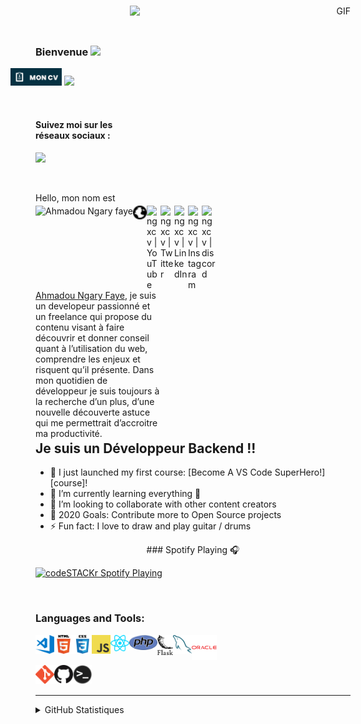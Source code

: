 <h3 align="left">
 Bienvenue <img src="https://media.giphy.com/media/hvRJCLFzcasrR4ia7z/giphy.gif" width="25px">
</h3>
<p align="right" style="margin-bottom:10px">
    <img style="width:70%; margin-top:-100px" align="right"  alt="GIF" src="https://github.com/abhisheknaiidu/abhisheknaiidu/blob/master/code.gif?raw=true" width="375" height="320" />
</p>
<p align="left">
<a href="http://ngxcv.com" ><img align="left" alt="Ahmadou Ngary faye" height="28"  src="https://i.ibb.co/JjJ0w2v/brand.png"/></a>
<a target="_blank" style="margin-left:-40px"  href="mailto:ngaryfaye95@gmail.com"><img src="icons/cvngary.png" height="28" /></a> 
<a target="_blank"  href="mailto:ngaryfaye95@gmail.com"><img src="https://img.shields.io/badge/-Gmail-D14836?style=for-the-badge&logo=Gmail&logoColor=white" /></a>
</p>
<br />
<p align="center">
<h4>Suivez moi sur les réseaux sociaux : </h4>

[<img align="left" alt="ngxcv.com" width="22px" src="https://raw.githubusercontent.com/iconic/open-iconic/master/svg/globe.svg" />][website]
[<img align="left" alt="ngxcv | YouTube" width="22px" src="https://cdn.jsdelivr.net/npm/simple-icons@v3/icons/youtube.svg" />][youtube]
[<img align="left" alt="ngxcv | Twitter" width="22px" src="https://cdn.jsdelivr.net/npm/simple-icons@v3/icons/twitter.svg" />][twitter]
[<img align="left" alt="ngxcv | LinkedIn" width="22px" src="https://cdn.jsdelivr.net/npm/simple-icons@v3/icons/linkedin.svg" />][linkedin]
[<img align="left" alt="ngxcv | Instagram" width="22px" src="https://cdn.jsdelivr.net/npm/simple-icons@v3/icons/instagram.svg" />][instagram]
[<img align="left" alt="ngxcv | discord" width="22px" src="https://cdn.jsdelivr.net/npm/simple-icons@v3/icons/discord.svg" />][discord]

![](https://visitor-badge.glitch.me/badge?page_id=ng-xcv.ng-xcv)

</p>
<br />
<p align="left" style="width:40%; height:320px">
  Hello, mon nom est <a href="https://twitter.com/ng__xcv" >Ahmadou Ngary Faye</a>, je suis un developeur passionné et un freelance qui propose du contenu visant à faire découvrir et donner conseil quant à l’utilisation du web, comprendre les enjeux et risquent qu’il présente. 
  Dans mon quotidien de développeur je suis toujours à la recherche d’un plus, d’une nouvelle découverte astuce qui me permettrait d’accroitre ma productivité.
</p>


<br />
<br />

<p align="center">
<h2> Je suis un Développeur Backend !! </h2>

- 🔭 I just launched my first course: [Become A VS Code SuperHero!][course]!
- 🌱 I’m currently learning everything 🤣
- 👯 I’m looking to collaborate with other content creators
- 🥅 2020 Goals: Contribute more to Open Source projects
- ⚡ Fun fact: I love to draw and play guitar / drums
</p>

<p align="center">
### Spotify Playing 🎧

[<img src="https://now-playing-codestackr.vercel.app/api/spotify-playing" alt="codeSTACKr Spotify Playing" width="350" />](https://open.spotify.com/user/swyqyimdc12jajde4vpwd2x1b)
</p>

<br/>

<p align="left">
<h3>Languages and Tools:</h3>

<p align="left">
<img align="left" alt="Visual Studio Code" width="30px" src="https://raw.githubusercontent.com/github/explore/80688e429a7d4ef2fca1e82350fe8e3517d3494d/topics/visual-studio-code/visual-studio-code.png" />

<img align="left" alt="HTML5" width="30px" src="https://raw.githubusercontent.com/github/explore/80688e429a7d4ef2fca1e82350fe8e3517d3494d/topics/html/html.png" />

<img align="left" alt="CSS3" width="30px" src="https://raw.githubusercontent.com/github/explore/80688e429a7d4ef2fca1e82350fe8e3517d3494d/topics/css/css.png" />

<img align="left" alt="JavaScript" width="30px" src="https://raw.githubusercontent.com/github/explore/80688e429a7d4ef2fca1e82350fe8e3517d3494d/topics/javascript/javascript.png" />

<img align="left" alt="React"  width="30px" src="icons/react.png" />

<img align="left" alt="Php" width="45px"  src="icons/php.png" />

<img align="left" alt="flask" width="25px"  src="icons/flask.svg" />

<img align="left" alt="MySQL" width="30px"   src="icons/mysql.png" />

<img align="left" alt="Oracle" width="40px" src="icons/oracle.png" />
</p>

<br />
<br />

<p align="left">
<img align="left" alt="Git" width="30px" src="icons/git.png" />

<img align="left" alt="GitHub" width="30px"  src="icons/github.png" />

<img align="left" alt="Terminal" width="30px"  src="https://raw.githubusercontent.com/github/explore/80688e429a7d4ef2fca1e82350fe8e3517d3494d/topics/terminal/terminal.png" />

</p>
<br />
<br />

---

<details>
  <summary>GitHub Statistiques</summary>

  <img align="center" alt="ng_xcv GitHub Statistique" src="https://github-readme-stats.codestackr.vercel.app/api?username=codeSTACKr&show_icons=true&hide_border=true" />

</details>

<br />
<br />

[website]: http://ngxcv.com
[twitter]: https://twitter.com/ng__xcv
[discord]: dsc.bio/ngxcv
[youtube]: https://www.youtube.com/channel/UCp6sujYSyVn1M1eB_-YS6Mg?sub_confirmation=1
[instagram]: https://instagram.com/ng_xcv
[linkedin]: https://linkedin.com/in/ngxcv
[kalilinuxplaylist]: https://www.youtube.com/watch?v=CSLBqGCUYyolist=PLKW9bVGJghugT-c2b3gCqVoTivel5R_VK
